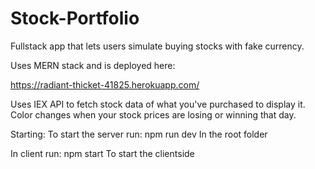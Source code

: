# Stock-Portfolio
Fullstack app that lets users simulate buying stocks with fake currency.

Uses MERN stack and is deployed here:

https://radiant-thicket-41825.herokuapp.com/

Uses IEX API to fetch stock data of what you've purchased to display it.
Color changes when your stock prices are losing or winning that day.

Starting:
To start the server run:
  npm run dev
In the root folder

In client run:
  npm start
To start the clientside

